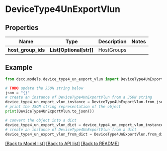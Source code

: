 # DeviceType4UnExportVlun


## Properties

Name | Type | Description | Notes
------------ | ------------- | ------------- | -------------
**host_group_ids** | **List[Optional[str]]** | HostGroups | 

## Example

```python
from dscc.models.device_type4_un_export_vlun import DeviceType4UnExportVlun

# TODO update the JSON string below
json = "{}"
# create an instance of DeviceType4UnExportVlun from a JSON string
device_type4_un_export_vlun_instance = DeviceType4UnExportVlun.from_json(json)
# print the JSON string representation of the object
print(DeviceType4UnExportVlun.to_json())

# convert the object into a dict
device_type4_un_export_vlun_dict = device_type4_un_export_vlun_instance.to_dict()
# create an instance of DeviceType4UnExportVlun from a dict
device_type4_un_export_vlun_from_dict = DeviceType4UnExportVlun.from_dict(device_type4_un_export_vlun_dict)
```
[[Back to Model list]](../README.md#documentation-for-models) [[Back to API list]](../README.md#documentation-for-api-endpoints) [[Back to README]](../README.md)



